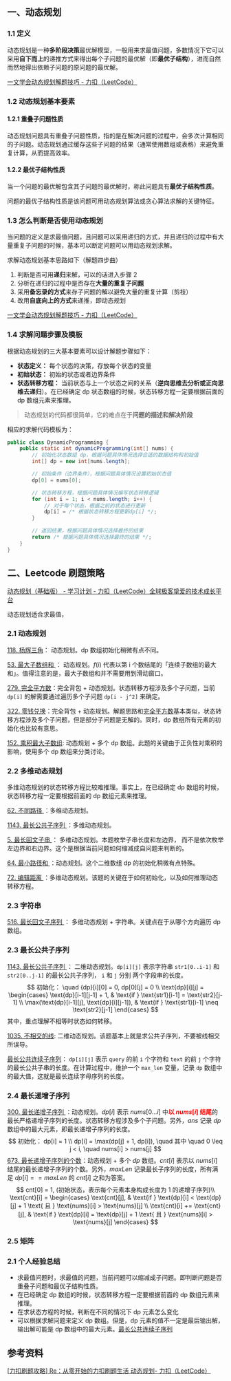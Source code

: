 ## 一、动态规划

### 1.1 定义

动态规划是一种**多阶段决策**最优解模型，一般用来求最值问题，多数情况下它可以采用**自下而上**的递推方式来得出每个子问题的最优解（即**最优子结构**），进而自然而然地得出依赖子问题的原问题的最优解。

[一文学会动态规划解题技巧 - 力扣（LeetCode）](https://leetcode.cn/circle/discuss/lxC3ZB/)



### 1.2 动态规划基本要素

#### 1.2.1 重叠子问题性质

动态规划问题具有重叠子问题性质，指的是在解决问题的过程中，会多次计算相同的子问题。动态规划通过缓存这些子问题的结果（通常使用数组或表格）来避免重复计算，从而提高效率。



#### 1.2.2 最优子结构性质

 当一个问题的最优解包含其子问题的最优解时，称此问题具有**最优子结构性质**。

问题的最优子结构性质是该问题可用动态规划算法或贪心算法求解的关键特征。



### 1.3 怎么判断是否使用动态规划

当问题的定义是求最值问题，且问题可以采用递归的方式，并且递归的过程中有大量重复子问题的时候，基本可以断定问题可以用动态规划求解。

求解动态规划基本思路如下（解题四步曲）

1. 判断是否可用**递归**来解，可以的话进入步骤 2
2. 分析在递归的过程中是否存在**大量的重复子问题**
3. 采用**备忘录的方式**来存子问题的解以避免大量的重复计算（剪枝）
4. 改用**自底向上的方式**来递推，即动态规划

[一文学会动态规划解题技巧 - 力扣（LeetCode）](https://leetcode.cn/circle/discuss/lxC3ZB/)



### 1.4 求解问题步骤及模板

根据动态规划的三大基本要素可以设计解题步骤如下：

- **状态定义：** 每个状态的决策，存放每个状态的变量
- **初始状态：** 初始的状态或者边界条件
- **状态转移方程：** 当前状态与上一个状态之间的关系（**逆向思维去分析或正向思维去递归**）。在已经确定 dp 状态数组的时候，状态转移方程一定要根据前面的 dp 数组元素来推理。

> 动态规划的代码都很简单，它的难点在于**问题的描述和解决阶段**

相应的求解代码模板为：

```java
public class DynamicProgramming {
    public static int dynamicProgramming(int[] nums) {
        // 初始化状态数组 dp，根据问题具体情况选择合适的数据结构和初始值
        int[] dp = new int[nums.length];

        // 初始条件（边界条件），根据问题具体情况设置初始状态值
        dp[0] = nums[0];

        // 状态转移方程，根据问题具体情况编写状态转移逻辑
        for (int i = 1; i < nums.length; i++) {
            // 对于每个状态，根据之前的状态进行更新
            dp[i] = /* 根据状态转移方程更新dp[i] */;
        }

        // 返回结果，根据问题具体情况选择最终的结果
        return /* 根据问题具体情况选择最终的结果 */;
    }
}

```



## 二、Leetcode 刷题策略

[动态规划（基础版） - 学习计划 - 力扣（LeetCode）全球极客挚爱的技术成长平台](https://leetcode.cn/studyplan/dynamic-programming/)



动态规划适合求最值，





### 2.1 动态规划

[118. 杨辉三角](https://leetcode.cn/problems/pascals-triangle/description/?envType=study-plan-v2&envId=top-100-liked)： 动态规划。dp 数组初始化稍微有点不同。

[53. 最大子数组和 ](https://leetcode.cn/problems/maximum-subarray/solutions/228009/zui-da-zi-xu-he-by-leetcode-solution/?envType=study-plan-v2&envId=top-100-liked)： 动态规划。$f(i)$ 代表以第 i 个数结尾的「连续子数组的最大和」。值得注意的是，最大子数组和并不需要用到滑动窗口。

[279. 完全平方数](https://leetcode.cn/problems/perfect-squares/solutions/822940/wan-quan-ping-fang-shu-by-leetcode-solut-t99c/?envType=study-plan-v2&envId=top-100-liked)：完全背包 + 动态规划。状态转移方程涉及多个子问题，当前  `dp[i]` 的解需要通过遍历多个子问题  `dp[i - j^2]`  来确定。

[322. 零钱兑换](https://leetcode.cn/problems/coin-change/solutions/132979/322-ling-qian-dui-huan-by-leetcode-solution/?envType=study-plan-v2&envId=top-100-liked)：完全背包 + 动态规划。解题思路和[完全平方数](https://leetcode.cn/problems/perfect-squares/solutions/822940/wan-quan-ping-fang-shu-by-leetcode-solut-t99c/?envType=study-plan-v2&envId=top-100-liked)基本类似，状态转移方程涉及多个子问题，但是部分子问题是无解的。同时，dp 数组所有元素的初始化也比较有意思。

[152. 乘积最大子数组](https://leetcode.cn/problems/maximum-product-subarray/solutions/250015/cheng-ji-zui-da-zi-shu-zu-by-leetcode-solution/?envType=study-plan-v2&envId=top-100-liked): 动态规划 + 多个 dp 数组。此题的关键由于正负性对乘积的影响，使用多个 dp 数组来分类讨论。



### 2.2 多维动态规划

多维动态规划的状态转移方程比较难推理。事实上，在已经确定 dp 数组的时候，状态转移方程一定要根据前面的 dp 数组元素来推理。

[62. 不同路径 ](https://leetcode.cn/problems/unique-paths/description/?envType=study-plan-v2&envId=top-100-liked)：多维动态规划。

[1143. 最长公共子序列 ](https://leetcode.cn/problems/longest-common-subsequence/description/?envType=study-plan-v2&envId=top-100-liked)：多维动态规划。

[5. 最长回文子串 ](https://leetcode.cn/problems/longest-palindromic-substring/description/?envType=study-plan-v2&envId=top-100-liked)： 多维动态规划。本题枚举子串长度和左边界， 而不是依次枚举左边界和右边界。这个是根据当前问题如何缩减成自问题来判断的。

[64. 最小路径和 ](https://leetcode.cn/problems/minimum-path-sum/submissions/568504855/?envType=study-plan-v2&envId=top-100-liked)：动态规划。这个二维数组 dp 的初始化稍微有点特殊。

[72. 编辑距离 ](https://leetcode.cn/problems/edit-distance/submissions/575145767/?envType=study-plan-v2&envId=top-100-liked)：多维动态规划。该题的关键在于如何初始化，以及如何推理动态转移方程。





### 2.3 字符串

[516. 最长回文子序列 ](https://leetcode.cn/problems/longest-palindromic-subsequence/description/?envType=study-plan-v2&envId=dynamic-programming)： 多维动态规划 + 字符串。关键点在于从哪个方向遍历 dp 数组。





### 2.3 最长公共子序列

[1143. 最长公共子序列 ](https://leetcode.cn/problems/longest-common-subsequence/description/?envType=study-plan-v2&envId=dynamic-programming)： 二维动态规划。`dp[i][j]` 表示字符串 `str1[0..i-1]` 和 `str2[0..j-1]` 的最长公共子序列， `i` 和 `j` 分别 两个字段串的长度。
$$
初始化： \quad {dp}[i][0] = 0, dp[0][j] = 0
\\
\text{dp}[i][j] = 
\begin{cases}
\text{dp}[i-1][j-1] + 1, & \text{if } \text{str1}[i-1] = \text{str2}[j-1] \\
\max(\text{dp}[i-1][j], \text{dp}[i][j-1]), & \text{if } \text{str1}[i-1] \neq \text{str2}[j-1]
\end{cases}
$$
其中，重点理解不相等时状态如何转移。

[1035. 不相交的线](https://leetcode.cn/problems/uncrossed-lines/description/?envType=study-plan-v2&envId=dynamic-programming): 二维动态规划。该题基本上就是求公共子序列，不要被线相交所误导。

[最长公共连续子序列](https://www.nowcoder.com/exam/test/85082161/detail?pid=125)： `dp[i][j]` 表示 `query` 的前 `i` 个字符和 `text` 的前 `j` 个字符的最长公共子串的长度。在计算过程中，维护一个 `max_len` 变量，记录 `dp` 数组中的最大值，这就是最长连续字母序列的长度。







### 2.4 最长递增子序列

[300. 最长递增子序列 ](https://leetcode.cn/problems/longest-increasing-subsequence/description/?envType=study-plan-v2&envId=top-100-liked)：动态规划。$dp[i]$ 表示 $nums[0...i]$ 中<font color="red">**以 $nums[i]$ 结尾**</font>的最长严格递增子序列的长度。状态转移方程涉及多个子问题。另外，$ans$ 记录 $dp$ 数组中的最大元素，即最长递增子序列的长度。
$$
初始化： dp[i] = 1
\\ 
dp[i] = \max(dp[j] + 1, dp[i]),   \quad 其中 \quad 0 \leq j < i, \quad nums[i] > nums[j]
$$
[673. 最长递增子序列的个数](https://leetcode.cn/problems/number-of-longest-increasing-subsequence/description/?envType=study-plan-v2&envId=dynamic-programming)：动态规划 + 多个 $dp$ 数组。$cnt[i]$ 表示以 $nums[i]$ 结尾的最长递增子序列的个数。另外，$maxLen$ 记录最长子序列的长度，所有满足 $dp[i] == maxLen$ 的 $cnt[i]$ 之和为答案。
$$
cnt[0] = 1,  (初始状态，表示每个元素本身构成长度为 1 的递增子序列)\\
\text{cnt}[i] = 
\begin{cases}
\text{cnt}[j], & \text{if } \text{dp}[i] < \text{dp}[j] + 1 \text{ 且 } \text{nums}[i] > \text{nums}[j] \\
\text{cnt}[i] += \text{cnt}[j], & \text{if } \text{dp}[i] = \text{dp}[j] + 1 \text{ 且 } \text{nums}[i] > \text{nums}[j]
\end{cases}
$$




### 2.5 矩阵





### 2.1 个人经验总结

- 求最值问题时，求最值的问题，当前问题可以缩减成子问题。即判断问题是否重叠子问题和最优子结构性质。
- 在已经确定 dp 数组的时候，状态转移方程一定要根据前面的 dp 数组元素来推理。
- 在求状态方程的时候，判断在不同的情况下 dp 元素怎么变化
- 可以根据求解问题来定义 dp 数组。但是，dp 元素的值不一定是最后输出解，输出解可能是 dp 数组中的最大元素。[最长公共连续子序列](https://www.nowcoder.com/exam/test/85082161/detail?pid=125)







## 参考资料

[[力扣刷题攻略\] Re：从零开始的力扣刷题生活 动态规划- 力扣（LeetCode）](https://leetcode.cn/circle/discuss/E3yavq/#动态规划篇)

